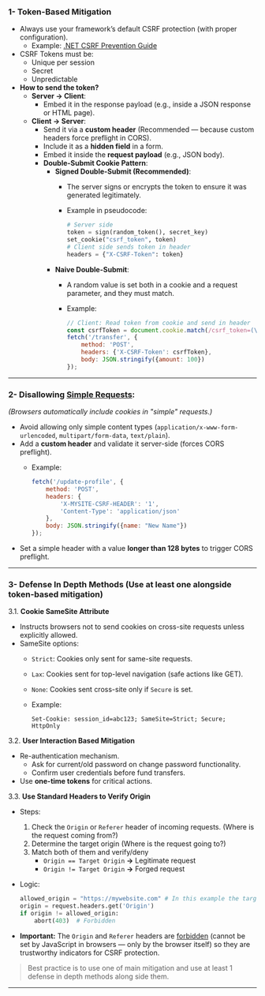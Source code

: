### **1- Token-Based Mitigation**

* Always use your framework’s default CSRF protection (with proper configuration).
  * Example: [.NET CSRF Prevention Guide](https://learn.microsoft.com/en-us/aspnet/core/security/anti-request-forgery?view=aspnetcore-9.0)
* CSRF Tokens must be:
  * Unique per session
  * Secret
  * Unpredictable
* **How to send the token?**
  * **Server → Client**:
    * Embed it in the response payload (e.g., inside a JSON response or HTML page).
  * **Client → Server**:
    * Send it via a **custom header** (Recommended — because custom headers force preflight in CORS).
    * Include it as a **hidden field** in a form.
    * Embed it inside the **request payload** (e.g., JSON body).
    * **Double-Submit Cookie Pattern**:
      * **Signed Double-Submit (Recommended)**:
        * The server signs or encrypts the token to ensure it was generated legitimately.
        * Example in pseudocode:

          ```python
          # Server side
          token = sign(random_token(), secret_key)
          set_cookie("csrf_token", token)
          # Client side sends token in header
          headers = {"X-CSRF-Token": token}
          ```
      * **Naive Double-Submit**:
        * A random value is set both in a cookie and a request parameter, and they must match.
        * Example:

          ```javascript
          // Client: Read token from cookie and send in header
          const csrfToken = document.cookie.match(/csrf_token=(\w+)/)[1];
          fetch('/transfer', {
              method: 'POST',
              headers: {'X-CSRF-Token': csrfToken},
              body: JSON.stringify({amount: 100})
          });
          ```

---

### **2- Disallowing **[**Simple Requests**](https://developer.mozilla.org/en-US/docs/Web/HTTP/Guides/CORS#simple_requests)**:** 

_(Browsers automatically include cookies in "simple" requests.)_

* Avoid allowing only simple content types (`application/x-www-form-urlencoded`, `multipart/form-data`, `text/plain`).
* Add a **custom header** and validate it server-side (forces CORS preflight).
  * Example:

    ```javascript
    fetch('/update-profile', {
        method: 'POST',
        headers: {
            'X-MYSITE-CSRF-HEADER': '1',
            'Content-Type': 'application/json'
        },
        body: JSON.stringify({name: "New Name"})
    });
    ```
* Set a simple header with a value **longer than 128 bytes** to trigger CORS preflight.

---

### **3- Defense In Depth Methods** (Use at least one alongside token-based mitigation)

3.1. **Cookie SameSite Attribute**

* Instructs browsers not to send cookies on cross-site requests unless explicitly allowed.
* SameSite options:
  * `Strict`: Cookies only sent for same-site requests.
  * `Lax`: Cookies sent for top-level navigation (safe actions like GET).
  * `None`: Cookies sent cross-site only if `Secure` is set.
  * Example:

    ```http
    Set-Cookie: session_id=abc123; SameSite=Strict; Secure; HttpOnly
    ```

3.2. **User Interaction Based Mitigation**

* Re-authentication mechanism.
  * Ask for current/old password on change password functionality.
  * Confirm user credentials before fund transfers.
* Use **one-time tokens** for critical actions.

3.3. **Use Standard Headers to Verify Origin**

* Steps:
  1. Check the `Origin` or `Referer` header of incoming requests. (Where is the request coming from?)
  2. Determine the target origin (Where is the request going to?)
  3. Match both of them and verify/deny
     * `Origin == Target Origin` **→** Legitimate request
     * `Origin != Target Origin` **→** Forged request
* Logic:

  ```python
  allowed_origin = "https://mywebsite.com" # In this example the target origin is hard-coded
  origin = request.headers.get('Origin')
  if origin != allowed_origin:
      abort(403)  # Forbidden
  ```
* **Important:** The `Origin` and `Referer` headers are [forbidden](developer.mozilla.org/en-US/docs/Glossary/Forbidden_request_header) (cannot be set by JavaScript in browsers — only by the browser itself) so they are trustworthy indicators for CSRF protection.

> Best practice is to use one of main mitigation and use at least 1 defense in depth methods along side them.

---
